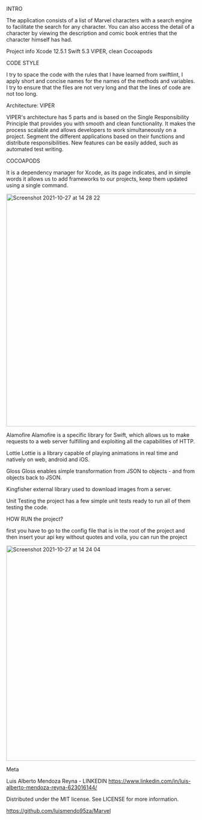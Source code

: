 INTRO 

The application consists of a list of Marvel characters with a search engine to facilitate the search for any character.
You can also access the detail of a character by viewing the description and comic book entries that the character himself has had.


Project info
Xcode 12.5.1
Swift 5.3
VIPER, clean
Cocoapods

CODE STYLE 

I try to space the code with the rules that I have learned from swiftlint, I apply short and concise names for the names of the methods and variables. I try to ensure that the files are not very long and that the lines of code are not too long.

Architecture: VIPER 

VIPER's architecture has 5 parts and is based on the Single Responsibility Principle that provides you with smooth and clean functionality.
It makes the process scalable and allows developers to work simultaneously on a project.
Segment the different applications based on their functions and distribute responsibilities.
New features can be easily added, such as automated test writing.

COCOAPODS

It is a dependency manager for Xcode, as its page indicates, and in simple words it allows us to add frameworks to our projects, keep them updated using a single command.

<img width="618" alt="Screenshot 2021-10-27 at 14 28 22" src="https://user-images.githubusercontent.com/37546472/139065451-7d0a4fbe-eabf-469b-9df1-dd0253b727ba.png">

Alamofire
Alamofire is a specific library for Swift, which allows us to make requests to a web server fulfilling and exploiting all the capabilities of HTTP.

Lottie 
Lottie is a library capable of playing animations in real time and natively on web, android and iOS.

Gloss
Gloss enables simple transformation from JSON to objects - and from objects back to JSON.

Kingfisher 
external library used to download images from a server.

Unit Testing
the project has a few simple unit tests ready to run all of them testing the code.

HOW RUN the project? 

first you have to go to the config file that is in the root of the project and then insert your api key without quotes and voila, you can run the project

<img width="572" alt="Screenshot 2021-10-27 at 14 24 04" src="https://user-images.githubusercontent.com/37546472/139065025-6e6f8252-65ce-4e2a-91b7-390bbefb9315.png">


Meta

Luis Alberto Mendoza Reyna - LINKEDIN https://www.linkedin.com/in/luis-alberto-mendoza-reyna-623016144/

Distributed under the MIT license. See LICENSE for more information.

https://github.com/luismendo95za/Marvel
